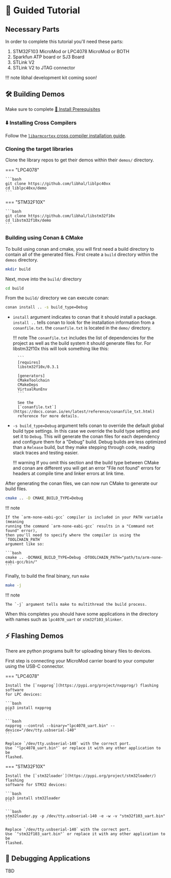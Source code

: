 # 🏫 Guided Tutorial

## Necessary Parts

In order to complete this tutorial you'll need these parts:

1. STM32F103 MicroMod or LPC4078 MicroMod or BOTH
1. Sparkfun ATP board or SJ3 Board
1. STLink V2
1. STLink V2 to JTAG connector

!!! note
    libhal development kit coming soon!


## 🛠️ Building Demos

Make sure to complete [🧰 Install Prerequisites](prerequisites.md)

### ⬇️ Installing Cross Compilers

Follow the [`libarmcortex` cross compiler installation
guide](https://github.com/libhal/libarmcortex#installing-arm-cortex-m-cross-compiler).

### Cloning the target libraries

Clone the library repos to get their demos within their `demos/` directory.

=== "LPC4078"

    ```bash
    git clone https://github.com/libhal/liblpc40xx
    cd liblpc40xx/demo
    ```

=== "STM32F10X"

    ```bash
    git clone https://github.com/libhal/libstm32f10x
    cd libstm32f10x/demo
    ```

### Building using Conan & CMake

To build using conan and cmake, you will first need a build directory to contain
all of the generated files. First create a `build` directory within the `demos`
directory.

```bash
mkdir build
```

Next, move into the `build/` directory

```bash
cd build
```

From the `build/` directory we can execute conan:

```bash
conan install .. -s build_type=Debug
```

* `install` argument  indicates to conan that it should install a package.
  `install ..` tells conan to look for the installation information from a
  `conanfile.txt`. the `conanfile.txt` is located in the `demo/` directory.

    !!! note
        The `conanfile.txt` includes the list of dependencies for the
        project as well as the build system it should generate files for. For
        libstm32f10x this will look something like this:

        ```
        [requires]
        libstm32f10x/0.3.1

        [generators]
        CMakeToolchain
        CMakeDeps
        VirtualRunEnv
        ```

        See the
        [`conanfile.txt`](https://docs.conan.io/en/latest/reference/conanfile_txt.html)
        reference for more details.

* `-s build_type=Debug` argument tells conan to override the default global
  build type settings. In this case we override the build type setting and set
  it to `Debug`. This will generate the conan files for each dependency and
  configure them for a "Debug" build. Debug builds are less optimized than a
  `Release` build, but they make stepping through code, reading stack traces and
  testing easier.

    !!! warning
        If you omit this section and the build type between CMake and conan are
        different you will get an error "File not found" errors for headers at
        compile time and linker errors at link time.

After generating the conan files, we can now run CMake to generate our build
files.

```bash
cmake .. -D CMAKE_BUILD_TYPE=Debug
```

!!! note

    If the `arm-none-eabi-gcc` compiler is included in your PATH variable (meaning
    running the command `arm-none-eabi-gcc` results in a "Command not found" error),
    then you'll need to specify where the compiler is using the `TOOLCHAIN_PATH`
    argument like so:

    ```bash
    cmake .. -DCMAKE_BUILD_TYPE=Debug -DTOOLCHAIN_PATH="path/to/arm-none-eabi-gcc/bin/"
    ```

Finally, to build the final binary, run `make`

```bash
make -j
```

!!! note

    The `-j` argument tells make to multithread the build process.

When this completes you should have some applications in the directory with
names such as `lpc4078_uart` or `stm32f103_blinker`.

## ⚡️ Flashing Demos

There are python programs built for uploading binary files to devices.

First step is connecting your MicroMod carrier board to your computer using the
USB-C connector.

=== "LPC4078"

    Install the [`nxpprog`](https://pypi.org/project/nxpprog/) flashing software
    for LPC devices:

    ```bash
    pip3 install nxpprog
    ```

    ```bash
    nxpprog --control --binary="lpc4078_uart.bin" --device="/dev/tty.usbserial-140"
    ```

    Replace `/dev/tty.usbserial-140` with the correct port.
    Use `"lpc4078_uart.bin"` or replace it with any other application to be
    flashed.

=== "STM32F10X"

    Install the [`stm32loader`](https://pypi.org/project/stm32loader/) flashing
    software for STM32 devices:

    ```bash
    pip3 install stm32loader
    ```

    ```bash
    stm32loader.py -p /dev/tty.usbserial-140 -e -w -v "stm32f103_uart.bin"
    ```

    Replace `/dev/tty.usbserial-140` with the correct port.
    Use `"stm32f103_uart.bin"` or replace it with any other application to be
    flashed.


## 🐞 Debugging Applications

TBD
